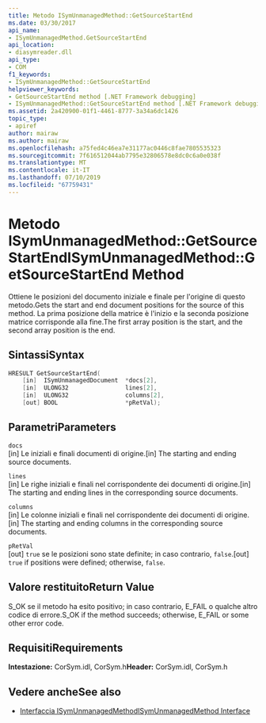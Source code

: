 ```yaml
---
title: Metodo ISymUnmanagedMethod::GetSourceStartEnd
ms.date: 03/30/2017
api_name:
- ISymUnmanagedMethod.GetSourceStartEnd
api_location:
- diasymreader.dll
api_type:
- COM
f1_keywords:
- ISymUnmanagedMethod::GetSourceStartEnd
helpviewer_keywords:
- GetSourceStartEnd method [.NET Framework debugging]
- ISymUnmanagedMethod::GetSourceStartEnd method [.NET Framework debugging]
ms.assetid: 2a420900-01f1-4461-8777-3a34a6dc1426
topic_type:
- apiref
author: mairaw
ms.author: mairaw
ms.openlocfilehash: a75fed4c46ea7e31177ac0446c8fae7805535323
ms.sourcegitcommit: 7f616512044ab7795e32806578e8dc0c6a0e038f
ms.translationtype: MT
ms.contentlocale: it-IT
ms.lasthandoff: 07/10/2019
ms.locfileid: "67759431"
---
```

# <a name="isymunmanagedmethodgetsourcestartend-method"></a><span data-ttu-id="f5cef-102">Metodo ISymUnmanagedMethod::GetSourceStartEnd</span><span class="sxs-lookup"><span data-stu-id="f5cef-102">ISymUnmanagedMethod::GetSourceStartEnd Method</span></span>
<span data-ttu-id="f5cef-103">Ottiene le posizioni del documento iniziale e finale per l'origine di questo metodo.</span><span class="sxs-lookup"><span data-stu-id="f5cef-103">Gets the start and end document positions for the source of this method.</span></span> <span data-ttu-id="f5cef-104">La prima posizione della matrice è l'inizio e la seconda posizione matrice corrisponde alla fine.</span><span class="sxs-lookup"><span data-stu-id="f5cef-104">The first array position is the start, and the second array position is the end.</span></span>  
  
## <a name="syntax"></a><span data-ttu-id="f5cef-105">Sintassi</span><span class="sxs-lookup"><span data-stu-id="f5cef-105">Syntax</span></span>  
  
```cpp  
HRESULT GetSourceStartEnd(  
    [in]  ISymUnmanagedDocument  *docs[2],  
    [in]  ULONG32                lines[2],  
    [in]  ULONG32                columns[2],  
    [out] BOOL                   *pRetVal);  
```  
  
## <a name="parameters"></a><span data-ttu-id="f5cef-106">Parametri</span><span class="sxs-lookup"><span data-stu-id="f5cef-106">Parameters</span></span>  
 `docs`  
 <span data-ttu-id="f5cef-107">[in] Le iniziali e finali documenti di origine.</span><span class="sxs-lookup"><span data-stu-id="f5cef-107">[in] The starting and ending source documents.</span></span>  
  
 `lines`  
 <span data-ttu-id="f5cef-108">[in] Le righe iniziali e finali nel corrispondente dei documenti di origine.</span><span class="sxs-lookup"><span data-stu-id="f5cef-108">[in] The starting and ending lines in the corresponding source documents.</span></span>  
  
 `columns`  
 <span data-ttu-id="f5cef-109">[in] Le colonne iniziali e finali nel corrispondente dei documenti di origine.</span><span class="sxs-lookup"><span data-stu-id="f5cef-109">[in] The starting and ending columns in the corresponding source documents.</span></span>  
  
 `pRetVal`  
 <span data-ttu-id="f5cef-110">[out] `true` se le posizioni sono state definite; in caso contrario, `false`.</span><span class="sxs-lookup"><span data-stu-id="f5cef-110">[out] `true` if positions were defined; otherwise, `false`.</span></span>  
  
## <a name="return-value"></a><span data-ttu-id="f5cef-111">Valore restituito</span><span class="sxs-lookup"><span data-stu-id="f5cef-111">Return Value</span></span>  
 <span data-ttu-id="f5cef-112">S_OK se il metodo ha esito positivo; in caso contrario, E_FAIL o qualche altro codice di errore.</span><span class="sxs-lookup"><span data-stu-id="f5cef-112">S_OK if the method succeeds; otherwise, E_FAIL or some other error code.</span></span>  
  
## <a name="requirements"></a><span data-ttu-id="f5cef-113">Requisiti</span><span class="sxs-lookup"><span data-stu-id="f5cef-113">Requirements</span></span>  
 <span data-ttu-id="f5cef-114">**Intestazione:** CorSym.idl, CorSym.h</span><span class="sxs-lookup"><span data-stu-id="f5cef-114">**Header:** CorSym.idl, CorSym.h</span></span>  
  
## <a name="see-also"></a><span data-ttu-id="f5cef-115">Vedere anche</span><span class="sxs-lookup"><span data-stu-id="f5cef-115">See also</span></span>

- [<span data-ttu-id="f5cef-116">Interfaccia ISymUnmanagedMethod</span><span class="sxs-lookup"><span data-stu-id="f5cef-116">ISymUnmanagedMethod Interface</span></span>](../../../../docs/framework/unmanaged-api/diagnostics/isymunmanagedmethod-interface.md)
